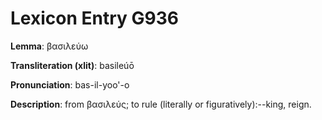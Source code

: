 # Lexicon Entry G936

**Lemma**: βασιλεύω

**Transliteration (xlit)**: basileúō

**Pronunciation**: bas-il-yoo'-o

**Description**:
from βασιλεύς; to rule (literally or figuratively):--king, reign.
